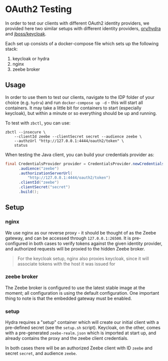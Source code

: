# OAuth2 Testing

In order to test our clients with different OAuth2 identity providers, we provided here two similar
setups with different identity providers, [ory/hydra](https://www.ory.sh/docs/hydra/) and
[jboss/keycloak](https://www.keycloak.org/).

Each set up consists of a docker-compose file which sets up the following stack:

1. keycloak or hydra
1. nginx
1. zeebe broker

## Usage

In order to use them to test our clients, navigate to the IDP folder of your choice (e.g. `hydra`)
and run `docker-compose up -d` - this will start all containers. It may take a little bit for containers
to start (especially keycloak), but within a minute or so everything should be up and running.

To test with `zbctl`, you can use:

```shell
zbctl --insecure \
    --clientId zeebe --clientSecret secret --audience zeebe \
    --authzUrl "http://127.0.0.1:4444/oauth2/token" \
    status
```

When testing the Java client, you can build your credentials provider as:

```java
final CredentialsProvider provider = CredentialsProvider.newCredentialsProviderBuilder()
      .audience("zeebe")
      .authorizationServerUrl(
          "http://127.0.0.1:4444/oauth2/token")
      .clientId("zeebe")
      .clientSecret("secret")
      .build();
```

## Setup

### nginx

We use nginx as our reverse proxy - it should be thought of as the Zeebe gateway, and can be accessed
through `127.0.0.1:26500`. It is pre-configured in both cases to verify tokens against the given
identity provider, and authorized requests will be proxied to the hidden Zeebe broker.

> For the keycloak setup, nginx also proxies keycloak, since it will associate tokens with the host
> it was issued for

### zeebe broker

The Zeebe broker is configured to use the latest stable image at the moment; all configuration is
using the default configuration. One important thing to note is that the embedded gateway must be
enabled.

### setup

Hydra requires a "setup" container which will create our initial client with a pre-defined secret
(see the `setup.sh` script). Keycloak, on the other, comes with a pre-generated `zeebe-realm.json`
which is imported at start up, and already contains the proxy and the zeebe client credentials.

In both cases there will be an authorized Zeebe client with ID `zeebe` and secret `secret`, and
audience `zeebe`.
